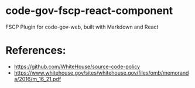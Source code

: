 # code-gov-fscp-react-component
FSCP Plugin for code-gov-web, built with Markdown and React

# References:
 - https://github.com/WhiteHouse/source-code-policy
 - https://www.whitehouse.gov/sites/whitehouse.gov/files/omb/memoranda/2016/m_16_21.pdf
